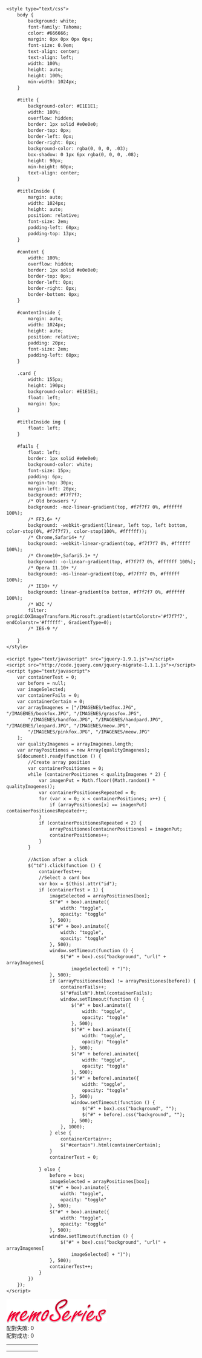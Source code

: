 <html>

<head>

    <style type="text/css">
        body {
            background: white;
            font-family: Tahoma;
            color: #666666;
            margin: 0px 0px 0px 0px;
            font-size: 0.9em;
            text-align: center;
            text-align: left;
            width: 100%;
            height: auto;
            height: 100%;
            min-width: 1024px;
        }

        #title {
            background-color: #E1E1E1;
            width: 100%;
            overflow: hidden;
            border: 1px solid #e0e0e0;
            border-top: 0px;
            border-left: 0px;
            border-right: 0px;
            background-color: rgba(0, 0, 0, .03);
            box-shadow: 0 1px 6px rgba(0, 0, 0, .08);
            height: 90px;
            min-height: 60px;
            text-align: center;
        }

        #titleInside {
            margin: auto;
            width: 1024px;
            height: auto;
            position: relative;
            font-size: 2em;
            padding-left: 60px;
            padding-top: 13px;
        }

        #content {
            width: 100%;
            overflow: hidden;
            border: 1px solid #e0e0e0;
            border-top: 0px;
            border-left: 0px;
            border-right: 0px;
            border-bottom: 0px;
        }

        #contentInside {
            margin: auto;
            width: 1024px;
            height: auto;
            position: relative;
            padding: 20px;
            font-size: 2em;
            padding-left: 60px;
        }

        .card {
            width: 155px;
            height: 190px;
            background-color: #E1E1E1;
            float: left;
            margin: 5px;
        }

        #titleInside img {
            float: left;
        }

        #fails {
            float: left;
            border: 1px solid #e0e0e0;
            background-color: white;
            font-size: 15px;
            padding: 6px;
            margin-top: 30px;
            margin-left: 20px;
            background: #f7f7f7;
            /* Old browsers */
            background: -moz-linear-gradient(top, #f7f7f7 0%, #ffffff 100%);
            /* FF3.6+ */
            background: -webkit-gradient(linear, left top, left bottom, color-stop(0%, #f7f7f7), color-stop(100%, #ffffff));
            /* Chrome,Safari4+ */
            background: -webkit-linear-gradient(top, #f7f7f7 0%, #ffffff 100%);
            /* Chrome10+,Safari5.1+ */
            background: -o-linear-gradient(top, #f7f7f7 0%, #ffffff 100%);
            /* Opera 11.10+ */
            background: -ms-linear-gradient(top, #f7f7f7 0%, #ffffff 100%);
            /* IE10+ */
            background: linear-gradient(to bottom, #f7f7f7 0%, #ffffff 100%);
            /* W3C */
            filter: progid:DXImageTransform.Microsoft.gradient(startColorstr='#f7f7f7', endColorstr='#ffffff', GradientType=0);
            /* IE6-9 */

        }
    </style>

    <script type="text/javascript" src="jquery-1.9.1.js"></script>
    <script src="http://code.jquery.com/jquery-migrate-1.1.1.js"></script>
    <script type="text/javascript">
        var containerTest = 0;
        var before = null;
        var imageSelected;
        var containerFails = 0;
        var containerCertain = 0;
        var arrayImagenes = ["/IMAGENES/bedfox.JPG", "/IMAGENES/bookfox.JPG", "/IMAGENES/grassfox.JPG",
            "/IMAGENES/handfox.JPG", "/IMAGENES/handpard.JPG", "/IMAGENES/leopard.JPG", "/IMAGENES/meow.JPG",
            "/IMAGENES/pinkfox.JPG", "/IMAGENES/meow.JPG"
        ];
        var qualityImagenes = arrayImagenes.length;
        var arrayPositiones = new Array(qualityImagenes);
        $(document).ready(function () {
            //Create array position
            var containerPositiones = 0;
            while (containerPositiones < qualityImagenes * 2) {
                var imagenPut = Math.floor((Math.random() * qualityImagenes));
                var containerPositionesRepeated = 0;
                for (var x = 0; x < containerPositiones; x++) {
                    if (arrayPositiones[x] == imagenPut) containerPositionesRepeated++;
                }
                if (containerPositionesRepeated < 2) {
                    arrayPositiones[containerPositiones] = imagenPut;
                    containerPositiones++;
                }
            }

            //Action after a click
            $("td").click(function () {
                containerTest++;
                //Select a card box
                var box = $(this).attr("id");
                if (containerTest > 1) {
                    imageSelected = arrayPositiones[box];
                    $("#" + box).animate({
                        width: "toggle",
                        opacity: "toggle"
                    }, 500);
                    $("#" + box).animate({
                        width: "toggle",
                        opacity: "toggle"
                    }, 500);
                    window.setTimeout(function () {
                        $("#" + box).css("background", "url(" + arrayImagenes[
                            imageSelected] + ")");
                    }, 500);
                    if (arrayPositiones[box] != arrayPositiones[before]) {
                        containerFails++;
                        $("#failsN").html(containerFails);
                        window.setTimeout(function () {
                            $("#" + box).animate({
                                width: "toggle",
                                opacity: "toggle"
                            }, 500);
                            $("#" + box).animate({
                                width: "toggle",
                                opacity: "toggle"
                            }, 500);
                            $("#" + before).animate({
                                width: "toggle",
                                opacity: "toggle"
                            }, 500);
                            $("#" + before).animate({
                                width: "toggle",
                                opacity: "toggle"
                            }, 500);
                            window.setTimeout(function () {
                                $("#" + box).css("background", "");
                                $("#" + before).css("background", "");
                            }, 500);
                        }, 1000);
                    } else {
                        containerCertain++;
                        $("#certain").html(containerCertain);
                    }
                    containerTest = 0;

                } else {
                    before = box;
                    imageSelected = arrayPositiones[box];
                    $("#" + box).animate({
                        width: "toggle",
                        opacity: "toggle"
                    }, 500);
                    $("#" + box).animate({
                        width: "toggle",
                        opacity: "toggle"
                    }, 500);
                    window.setTimeout(function () {
                        $("#" + box).css("background", "url(" + arrayImagenes[
                            imageSelected] + ")");
                    }, 500);
                    containerTest++;
                }
            })
        });
    </script>

</head>

<body>
    <div id="title">
        <div id="titleInside">
            <img src="IMAGENES/titulo.png">
            <div id="fails">配對失敗: <span id="failsN">0</span></div>
            <div id="fails">配對成功: <span id="certain">0</span></div>
        </div>
    </div>
    <div id="content">
        <div id="contentInside">
            <table>
                <tr>
                    <td class="card" id="0"></td>
                    <td class="card" id="1"></td>
                    <td class="card" id="2"></td>
                    <td class="card" id="3"></td>
                    <td class="card" id="4"></td>
                    <td class="card" id="5"></td>
                </tr>
                <tr>
                    <td class="card" id="6"></td>
                    <td class="card" id="7"></td>
                    <td class="card" id="8"></td>
                    <td class="card" id="9"></td>
                    <td class="card" id="10"></td>
                    <td class="card" id="11"></td>
                </tr>
                <tr>
                    <td class="card" id="12"></td>
                    <td class="card" id="13"></td>
                    <td class="card" id="14"></td>
                    <td class="card" id="15"></td>
                    <td class="card" id="16"></td>
                    <td class="card" id="17"></td>
                </tr>
            </table>
        </div>
    </div>
</body>
<html>
